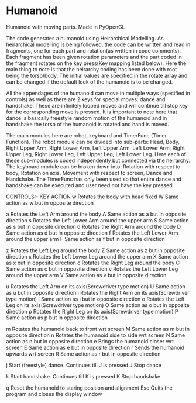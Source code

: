 Humanoid
========

Humanoid with moving parts. Made in PyOpenGL

The code generates a humanoid using Heirarchical Modelling. As heirarchical modelling is being followed, the code can be written and read in fragments, one for each part and rotation(as written in code comments). Each fragment has been given rotation parameters and the part coded in the fragment rotates on the key press(Key mapping listed below). Here the main thing to note is that the heirarchy coding has been done with root being the torso/body. The initial values are specified in the rotate array and can be changed if the default look of the humanoid is to be changed.

All the appendages of the humanoid can move in multiple ways (specified in controls) as well as there are 2 keys for special moves: dance and handshake. These are infinitely looped moves and will continue till stop key for the corresponding move is pressed. It is important to note here that dance is basically freestyle random motion of the humanoid and in handshake the torso of the humanoid is rotated and hand is moved.

The main modules here are robot, keyboard and TimerFunc (Timer Function). The robot module can be divided into sub-parts: Head, Body, Right Upper Arm, Right Lower Arm, Left Upper Arm, Left Lower Arm, Right Upper Leg, Right Lower Leg, Left Upper Leg, Left Lower Leg. Here each of these sub-modules is coded independently but connected via the heirarchy. The keyboard module can be broken down into: Rotation with respect to body, Rotation on axis, Movement with respect to screen, Dance and Handshake. The TimerFunc has only been used so that entire dance and handshake can be executed and user need not have the key pressed.


CONTROLS:-
KEY		ACTION
w			Rotates the body with head fixed
W			Same action as w but in opposite direction

a			Rotates the Left Arm around the body
A			Same action as a but in opposite direction
s			Rotates the Left Lower Arm around the upper arm
S			Same action as s but in opposite direction
d			Rotates the Right Arm around the body
D			Same action as d but in opposite direction
f			Rotates the Left Lower Arm around the upper arm
F			Same action as f but in opposite direction

z			Rotates the Left Leg around the body
Z			Same action as z but in opposite direction
x			Rotates the Left Lower Leg around the upper arm
X			Same action as x but in opposite direction
c			Rotates the Right Leg around the body
C			Same action as c but in opposite direction
v			Rotates the Left Lower Leg around the upper arm
V			Same action as v but in opposite direction

u			Rotates the Left Arm on its axis(Screwdriver type motion)
U			Same action as u but in opposite direction
i			Rotates the Right Arm on its axis(Screwdriver type motion)
I			Same action as i but in opposite direction
o			Rotates the Left Leg on its axis(Screwdriver type motion)
O			Same action as o but in opposite direction
p			Rotates the Right Leg on its axis(Screwdriver type motion)
P			Same action as p but in opposite direction

m			Rotates the humanoid back to front wrt screen
M			Same action as m but in opposite direction
n			Rotates the humanoid side to side wrt screen
N			Same action as n but in opposite direction
e			Brings the humanoid closer wrt screen
E			Same action as e but in opposite direction
r			Sends the humanoid upwards wrt screen
R			Same action as r but in opposite direction

j			Start (freestyle) dance. Continues till J is pressed
J			Stop dance

k			Start handshake. Continues till K is pressed
K			Stop handshake

q			Reset the humanoid to staring position and alignment
Esc			Quits the program and closes the display window
